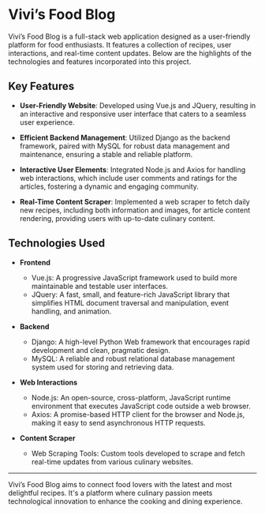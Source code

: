 # Vivi’s Food Blog

Vivi’s Food Blog is a full-stack web application designed as a user-friendly platform for food enthusiasts. It features a collection of recipes, user interactions, and real-time content updates. Below are the highlights of the technologies and features incorporated into this project.

## Key Features

- **User-Friendly Website**: Developed using Vue.js and JQuery, resulting in an interactive and responsive user interface that caters to a seamless user experience.

- **Efficient Backend Management**: Utilized Django as the backend framework, paired with MySQL for robust data management and maintenance, ensuring a stable and reliable platform.

- **Interactive User Elements**: Integrated Node.js and Axios for handling web interactions, which include user comments and ratings for the articles, fostering a dynamic and engaging community.

- **Real-Time Content Scraper**: Implemented a web scraper to fetch daily new recipes, including both information and images, for article content rendering, providing users with up-to-date culinary content.

## Technologies Used

- **Frontend**
  - Vue.js: A progressive JavaScript framework used to build more maintainable and testable user interfaces.
  - JQuery: A fast, small, and feature-rich JavaScript library that simplifies HTML document traversal and manipulation, event handling, and animation.

- **Backend**
  - Django: A high-level Python Web framework that encourages rapid development and clean, pragmatic design.
  - MySQL: A reliable and robust relational database management system used for storing and retrieving data.

- **Web Interactions**
  - Node.js: An open-source, cross-platform, JavaScript runtime environment that executes JavaScript code outside a web browser.
  - Axios: A promise-based HTTP client for the browser and Node.js, making it easy to send asynchronous HTTP requests.

- **Content Scraper**
  - Web Scraping Tools: Custom tools developed to scrape and fetch real-time updates from various culinary websites.

---

Vivi’s Food Blog aims to connect food lovers with the latest and most delightful recipes. It's a platform where culinary passion meets technological innovation to enhance the cooking and dining experience.

